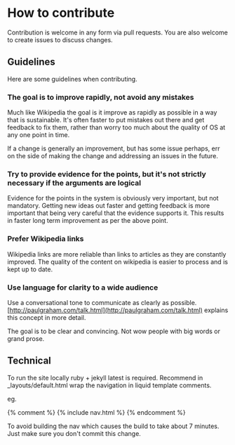 # How to contribute

Contribution is welcome in any form via pull requests. You are also welcome to create issues to discuss changes.

## Guidelines

Here are some guidelines when contributing.

### The goal is to improve rapidly, not avoid any mistakes

Much like Wikipedia the goal is it improve as rapidly as possible in a way that is sustainable. It's often faster to put mistakes out there and get feedback to fix them, rather than worry too much about the quality of OS at any one point in time.

If a change is generally an improvement, but has some issue perhaps, err on the side of making the change and addressing an issues in the future.

### Try to provide evidence for the points, but it's not strictly necessary if the arguments are logical

Evidence for the points in the system is obviously very important, but not mandatory. Getting new ideas out faster and getting feedback is more important that being very careful that the evidence supports it. This results in faster long term improvement as per the above point.

### Prefer Wikipedia links

Wikipedia links are more reliable than links to articles as they are constantly improved. The quality of the content on wikipedia is easier to process and is kept up to date.

### Use language for clarity to a wide audience

Use a conversational tone to communicate as clearly as possible. [http://paulgraham.com/talk.html](http://paulgraham.com/talk.html) explains this concept in more detail.

The goal is to be clear and convincing. Not wow people with big words or grand prose.

## Technical

To run the site locally ruby + jekyll latest is required. Recommend in _layouts/default.html wrap the navigation in liquid template comments.

eg.

{&#37; comment &#37;}
{&#37; include nav.html &#37;}
{&#37; endcomment &#37;}

To avoid building the nav which causes the build to take about 7 minutes. Just make sure you don't commit this change.
